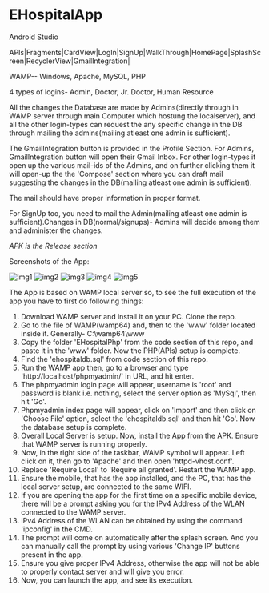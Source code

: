 # EHospitalApp
Android Studio

APIs|Fragments|CardView|LogIn|SignUp|WalkThrough|HomePage|SplashScreen|RecyclerView|GmailIntegration|

WAMP-- Windows, Apache, MySQL, PHP

4 types of logins- Admin, Doctor, Jr. Doctor, Human Resource

All the changes the Database are made by Admins(directly through in WAMP server through main Computer which hostung the localserver), and all the other login-types can request the any specific change in the DB through mailing the admins(mailing atleast one admin is sufficient). 

The GmailIntegration button is provided in the Profile Section. For Admins, GmailIntegration button will open their Gmail Inbox. For other login-types it open up the various mail-ids of the Admins, and on further clicking them it will open-up the the 'Compose' section where you can draft mail suggesting the changes in the DB(mailing atleast one admin is sufficient).

The mail should have proper information in proper format.

For SignUp too, you need to mail the Admin(mailing atleast one admin is sufficient).Changes in DB(normal/signups)- Admins will decide among them and administer the changes.

*APK is the Release section*

Screenshots of the App:

![img1](https://user-images.githubusercontent.com/76391639/123265395-a343e800-d518-11eb-80f2-096ada377e55.jpg)
![img2](https://user-images.githubusercontent.com/76391639/123265411-a7700580-d518-11eb-8b61-1b75fb0f2384.jpg)
![img3](https://user-images.githubusercontent.com/76391639/123265425-accd5000-d518-11eb-8daa-60fc399b773d.jpg)
![img4](https://user-images.githubusercontent.com/76391639/123265439-b060d700-d518-11eb-92ee-332d65739a9e.jpg)
![img5](https://user-images.githubusercontent.com/76391639/123265454-b3f45e00-d518-11eb-961a-5d32484bc51f.jpg)

The App is based on WAMP local server so, to see the full execution of the app you have to first do following things:
1. Download WAMP server and install it on your PC. Clone the repo.
2. Go to the file of WAMP(wamp64) and, then to the 'www' folder located inside it. Generally- C:\wamp64\www
3. Copy the folder 'EHospitalPhp' from the code section of this repo, and paste it in the 'www' folder. Now the PHP(APIs) setup is complete.
4. Find the 'ehospitaldb.sql' from code section of this repo.
5. Run the WAMP app then, go to a browser and type 'http://localhost/phpmyadmin/' in URL, and hit enter.
6. The phpmyadmin login page will appear, username is 'root' and password is blank i.e. nothing, select the server option as 'MySql', then hit 'Go'.
7. Phpmyadmin index page will appear, click on 'Import' and then click on 'Choose File' option, select the 'ehospitaldb.sql' and then hit 'Go'. Now the database setup is complete.
8. Overall Local Server is setup. Now, install the App from the APK. Ensure that WAMP server is running properly.
9. Now, in the right side of the taskbar, WAMP symbol will appear. Left click on it, then go to 'Apache' and then open 'httpd-vhost.conf'.
10. Replace 'Require Local' to 'Require all granted'. Restart the WAMP app.
11. Ensure the mobile, that has the app installed, and the PC, that has the local server setup, are connected to the same WIFI.
12. If you are opening the app for the first time on a specific mobile device, there will be a prompt asking you for the IPv4 Address of the WLAN connected to the WAMP server.
13. IPv4 Address of the WLAN can be obtained by using the command 'ipconfig' in the CMD.
14. The prompt will come on automatically after the splash screen. And you can manually call the prompt by using various 'Change IP' buttons present in the app.
15. Ensure you give proper IPv4 Address, otherwise the app will not be able to properly contact server and will give you error.
16. Now, you can launch the app, and see its execution.
